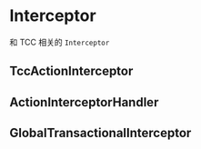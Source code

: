 # Interceptor

和 TCC 相关的 `Interceptor`

## TccActionInterceptor

## ActionInterceptorHandler

## GlobalTransactionalInterceptor
